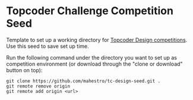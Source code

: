 # Topcoder Challenge Competition Seed

Template to set up a working directory for [Topcoder Design competitions](https://www.topcoder.com/challenges/). Use this seed to save set up time.

Run the following command under the directory you want to set up as competition environment (or download through the "clone or download" button on top):

```
git clone https://github.com/mahestro/tc-design-seed.git .
git remote remove origin
git remote add origin <url>
```
